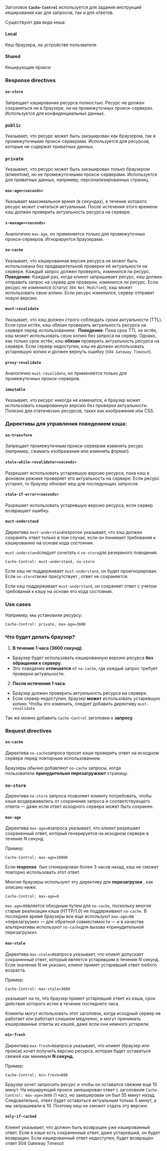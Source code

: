Заголовок **`Cache-Control`** используется для задания инструкций кеширования как для запросов, так и для ответов.

Существуют два вида кеша:
#### Local
Кеш браузера, на устройстве пользвателя

#### Shared
Кеширующие прокси


### Response directives

#### `no-store`
Запрещает кэширование ресурса полностью. Ресурс не должен сохраняться ни в браузере, ни на промежуточных прокси-серверах. Используется для конфиденциальных данных.

### `public`
Указывает, что ресурс может быть закэширован как браузером, так и промежуточными прокси-серверами. Используется для ресурсов, которые не содержат приватных данных.

### `private`
Указывает, что ресурс может быть закэширован только браузером (клиентом), но не промежуточными прокси-серверами. Используется для приватных данных, например, персонализированных страниц.

####  `max-age=<seconds>`
Указывает максимальное время (в секундах), в течение которого ресурс может считаться актуальным. После истечения этого времени кэш должен проверить актуальность ресурса на сервере.

#### `s-maxage=<seconds>`
Аналогично `max-age`, но применяется только для промежуточных прокси-серверов. Игнорируется браузерами.

#### `no-cache`
Указывает, что кэшированная версия ресурса не может быть использована без предварительной проверки её актуальности на сервере. Каждый запрос должен проверять, изменился ли ресурс.
**Поведение**: Каждый раз, когда клиент запрашивает ресурс, кэш должен отправить запрос на сервер для проверки, изменился ли ресурс. Если ресурс не изменился (статус `304 Not Modified`), кэш может использовать свою копию. Если ресурс изменился, сервер отправит новую версию.

#### `must-revalidate`
Указывает, что кэш должен строго соблюдать сроки актуальности (TTL). Если срок истёк, кэш обязан проверить актуальность ресурса на сервере перед использованием.
 **Поведение**: Пока срок TTL не истёк, кэш может использовать свою копию без запроса на сервер. Однако, как только срок истёк, кэш **обязан** проверить актуальность ресурса на сервере. Если сервер недоступен, кэш не должен использовать устаревшую копию и должен вернуть ошибку (`504 Gateway Timeout`).

#### `proxy-revalidate`
Аналогично `must-revalidate`, но применяется только для промежуточных прокси-серверов.

#### `immutable` 
Указывает, что ресурс никогда не изменится, и браузер может использовать кэшированную версию без проверки актуальности. Полезно для статических ресурсов, таких как изображения или CSS.

### Директивы для управления поведением кэша:

#### `no-transform`
Запрещает промежуточным прокси-серверам изменять ресурс (например, сжимать изображения или изменять формат).

#### `stale-while-revalidate=<seconds>`
Разрешает использовать устаревшую версию ресурса, пока кэш в фоновом режиме проверяет его актуальность на сервере. Если ресурс устарел, то браузер обновит кеш для последующих запросов

#### `stale-if-error=<seconds>`
Разрешает использовать устаревшую версию ресурса, если сервер возвращает ошибку.


#### `must-understand`
Директива `must-understand`response указывает, что кэш должен сохранять ответ только в том случае, если он понимает требования к кэшированию на основе кода состояния.

`must-understand`следует сочетать с `no-store`для резервного поведения.

```
Cache-Control: must-understand, no-store
```

Если кэш не поддерживает `must-understand`, он будет проигнорирован. Если `no-store`также присутствует , ответ не сохраняется.

Если кэш поддерживает `must-understand`, он сохраняет ответ с учетом требований к кэшу на основе его кода состояния.


### Use cases

Например, мы установили ресурсу:
```
Cache-Control: private, max-age=3600
```
### Что будет делать браузер?

1. **В течение 1 часа (3600 секунд)**:
- Браузер будет использовать кэшированную версию ресурса **без обращения к серверу**.
- Это поведение **отличается** от `no-cache`, где каждый запрос требует проверки актуальности.
2. **После истечения 1 часа**:
- Браузер должен проверить актуальность ресурса на сервере.
- Если сервер недоступен, браузер **может** использовать устаревшую копию. Чтобы это изменить, следует добавить директиву `must-revalidate`


Так же можно добавить `Cache-Control` заголовки к **запросу**

### Request directives
#### `no-cache`
Директива `no-cache`запроса просит кэши проверить ответ на исходном сервере перед повторным использованием.

Браузеры обычно добавляют `no-cache` запросы, когда пользователи **принудительно перезагружают** страницу.

### `no-store`
Директива `no-store` запроса позволяет клиенту потребовать, чтобы кэши воздерживались от сохранения запроса и соответствующего ответа — даже если ответ исходного сервера может быть сохранен.

#### `max-age`
Директива `max-age=N`запроса указывает, что клиент разрешает сохраненный ответ, который генерируется на исходном сервере в течение _N_ секунд

Пример:
```
Cache-Control: max-age=10800
```
Eсли **response**  был сгенерирован более 3 часов назад, кэш не сможет повторно использовать этот ответ.

Многие браузеры используют эту директиву для **перезагрузки** , как описано ниже.
```
Cache-Control: max-age=0
```

`max-age=0`является обходным путем для `no-cache`, поскольку многие старые реализации кэша (HTTP/1.0) не поддерживают `no-cache`. В последнее время браузеры все еще используют `max-age=0`в «перезагрузке» — для обратной совместимости — и в качестве альтернативы используют `no-cache`для вызова «принудительной перезагрузки».

#### `max-stale`
Директива `max-stale=N`запроса указывает, что клиент допускает сохраненный ответ, который является устаревшим в течение _N_ секунд. Если значение _N_ не указано, клиент примет устаревший ответ любого возраста.

Пример:
```
Cache-Control: max-stale=3600
```
указывает на то, что браузер примет устаревший ответ из кэша, срок действия которого истек в течение последнего часа.

Клиенты могут использовать этот заголовок, когда исходный сервер не работает или работает слишком медленно, и могут принимать кэшированные ответы из кэшей, даже если они немного устарели.

#### `min-fresh`
Директива `max-fresh=N`запроса указывает, что клиент (браузер или прокси) хочет получить версию ресурса, которая будет оставаться свежей как минимум **N секунд**.

Пример:
```
Cache-Control: min-fresh=600
```
Браузер хочет запросить ресурс и чтобы он оставался свежим еще 10 минут. На кеширующей прокси закеширован ответ с заголовком `Cache-Control: max-age=3600` (1 час), но закеширован он был 55 минут назад. Следовательно, ответ будет оставаться актуальным только 5 минут, а мы запрашивали в 10. Поэтому кеш не сможет отдать эту версию

#### `only-if-cached`
Клиент указывает, что должен быть возвращен уже кэшированный ответ. Если в кэше есть сохраненный ответ, даже устаревший, он будет возвращен. Если кэшированный ответ недоступен, будет возвращен ответ 504 Gateway Timeout